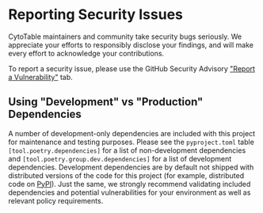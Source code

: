 # Reporting Security Issues

CytoTable maintainers and community take security bugs seriously. We appreciate your efforts to responsibly disclose your findings, and will make every effort to acknowledge your contributions.

To report a security issue, please use the GitHub Security Advisory ["Report a Vulnerability"](https://github.com/cytomining/cytotable/security/advisories/new) tab.

## Using "Development" vs "Production" Dependencies

A number of development-only dependencies are included with this project for maintenance and testing purposes.
Please see the `pyproject.toml` table `[tool.poetry.dependencies]` for a list of non-development dependencies and `[tool.poetry.group.dev.dependencies]` for a list of development dependencies.
Development dependencies are by default not shipped with distributed versions of the code for this project (for example, distributed code on [PyPI](https://pypi.org/)).
Just the same, we strongly recommend validating included dependencies and potential vulnerabilities for your environment as well as relevant policy requirements.
